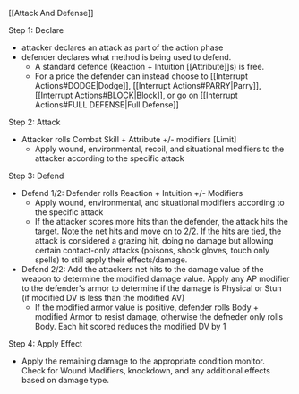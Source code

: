 [[Attack And Defense]]

Step 1: Declare
- attacker declares an attack as part of the action phase
- defender declares what method is being used to defend. 
	- A standard defence (Reaction + Intuition [[Attribute]]s) is free.
	- For a price the defender can instead choose to [[Interrupt Actions#DODGE|Dodge]], [[Interrupt Actions#PARRY|Parry]], [[Interrupt Actions#BLOCK|Block]], or go on [[Interrupt Actions#FULL DEFENSE|Full Defense]]

Step 2: Attack
- Attacker rolls Combat Skill + Attribute +/- modifiers [Limit]
	- Apply wound, environmental, recoil, and situational modifiers to the attacker according to the specific attack

Step 3: Defend
- Defend 1/2: Defender rolls Reaction + Intuition +/- Modifiers
	- Apply wound, environmental, and situational modifiers according to the specific attack
	- If the attacker scores more hits than the defender, the attack hits the target. Note the net hits and move on to 2/2. If the hits are tied, the attack is considered a grazing hit, doing no damage but allowing certain contact-only attacks (poisons, shock gloves, touch only spells) to still apply their effects/damage.
- Defend 2/2: Add the attackers net hits to the damage value of the weapon to determine the modified damage value. Apply any AP modifier to the defender's armor to determine if the damage is Physical or Stun (if modified DV is less than the modified AV)
	- If the modified armor value is positive, defender rolls Body + modified Armor to resist damage, otherwise the defneder only rolls Body. Each hit scored reduces the modified DV by 1

Step 4: Apply Effect
- Apply the remaining damage to the appropriate condition monitor. Check for Wound Modifiers, knockdown, and any additional effects based on damage type.
